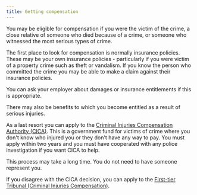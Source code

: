 ```yaml
---
title: Getting compensation
---
```


You may be eligible for compensation if you were the victim of the crime, a close relative of someone who died because of a crime, or someone who witnessed the most serious types of crime.

The first place to look for compensation is normally insurance policies. These may be your own insurance policies - particularly if you were victim of a property crime such as theft or vandalism. If you know the person who committed the crime you may be able to make a claim against their insurance policies.

You can ask your employer about damages or insurance entitlements if this is appropriate.

There may also be benefits to which you become entitled as a result of serious injuries.

As a last resort you can apply to the [Criminal Injuries Compensation Authority (CICA)](https://www.gov.uk/criminal-injuries-compensation-a-guide). This is a government fund for victims of crime where you don't know who injured you or they don't have any way to pay. You must apply within two years and you must have cooperated with any police investigation if you want CICA to help.

This process may take a long time. You do not need to have someone represent you.

If you disagree with the CICA decision, you can apply to the [First-tier Tribunal (Criminal Injuries Compensation)](https://www.gov.uk/criminal-injuries-compensation-tribunal/appeal-to-tribunal).